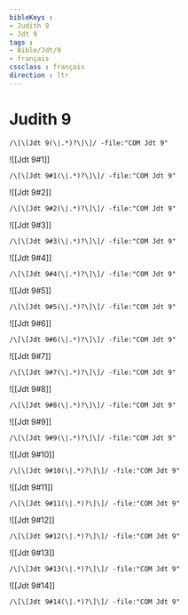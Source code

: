 ```yaml
---
bibleKeys : 
- Judith 9
- Jdt 9
tags : 
- Bible/Jdt/9
- français
cssclass : français
direction : ltr
---
```


# Judith 9

```query
/\[\[Jdt 9(\|.*)?\]\]/ -file:"COM Jdt 9"
```



![[Jdt 9#1]]

```query
/\[\[Jdt 9#1(\|.*)?\]\]/ -file:"COM Jdt 9"
```

![[Jdt 9#2]]

```query
/\[\[Jdt 9#2(\|.*)?\]\]/ -file:"COM Jdt 9"
```

![[Jdt 9#3]]

```query
/\[\[Jdt 9#3(\|.*)?\]\]/ -file:"COM Jdt 9"
```

![[Jdt 9#4]]

```query
/\[\[Jdt 9#4(\|.*)?\]\]/ -file:"COM Jdt 9"
```

![[Jdt 9#5]]

```query
/\[\[Jdt 9#5(\|.*)?\]\]/ -file:"COM Jdt 9"
```

![[Jdt 9#6]]

```query
/\[\[Jdt 9#6(\|.*)?\]\]/ -file:"COM Jdt 9"
```

![[Jdt 9#7]]

```query
/\[\[Jdt 9#7(\|.*)?\]\]/ -file:"COM Jdt 9"
```

![[Jdt 9#8]]

```query
/\[\[Jdt 9#8(\|.*)?\]\]/ -file:"COM Jdt 9"
```

![[Jdt 9#9]]

```query
/\[\[Jdt 9#9(\|.*)?\]\]/ -file:"COM Jdt 9"
```

![[Jdt 9#10]]

```query
/\[\[Jdt 9#10(\|.*)?\]\]/ -file:"COM Jdt 9"
```

![[Jdt 9#11]]

```query
/\[\[Jdt 9#11(\|.*)?\]\]/ -file:"COM Jdt 9"
```

![[Jdt 9#12]]

```query
/\[\[Jdt 9#12(\|.*)?\]\]/ -file:"COM Jdt 9"
```

![[Jdt 9#13]]

```query
/\[\[Jdt 9#13(\|.*)?\]\]/ -file:"COM Jdt 9"
```

![[Jdt 9#14]]

```query
/\[\[Jdt 9#14(\|.*)?\]\]/ -file:"COM Jdt 9"
```

